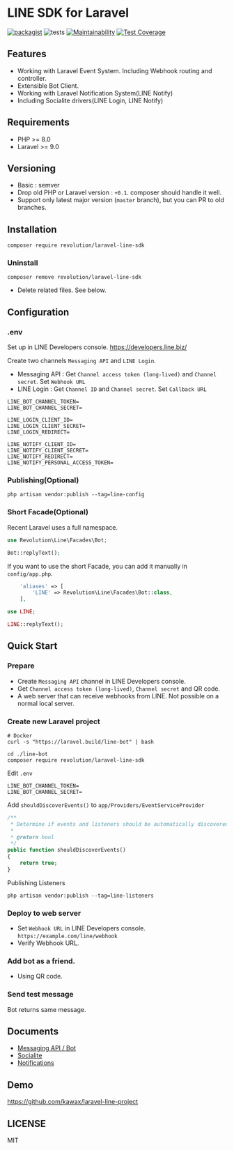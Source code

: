 # LINE SDK for Laravel

[![packagist](https://badgen.net/packagist/v/revolution/laravel-line-sdk)](https://packagist.org/packages/revolution/laravel-line-sdk)
![tests](https://github.com/kawax/laravel-line-sdk/workflows/tests/badge.svg)
[![Maintainability](https://api.codeclimate.com/v1/badges/99eef5006575c054a859/maintainability)](https://codeclimate.com/github/kawax/laravel-line-sdk/maintainability)
[![Test Coverage](https://api.codeclimate.com/v1/badges/99eef5006575c054a859/test_coverage)](https://codeclimate.com/github/kawax/laravel-line-sdk/test_coverage)

## Features
- Working with Laravel Event System. Including Webhook routing and controller.
- Extensible Bot Client.
- Working with Laravel Notification System(LINE Notify)
- Including Socialite drivers(LINE Login, LINE Notify)

## Requirements
- PHP >= 8.0
- Laravel >= 9.0

## Versioning
- Basic : semver
- Drop old PHP or Laravel version : `+0.1`. composer should handle it well.
- Support only latest major version (`master` branch), but you can PR to old branches.

## Installation

```
composer require revolution/laravel-line-sdk
```

### Uninstall
```shell
composer remove revolution/laravel-line-sdk
```

- Delete related files. See below.

## Configuration

### .env
Set up in LINE Developers console.
https://developers.line.biz/

Create two channels `Messaging API` and `LINE Login`.

- Messaging API : Get `Channel access token (long-lived)` and `Channel secret`. Set `Webhook URL`
- LINE Login : Get `Channel ID` and `Channel secret`. Set `Callback URL`

```
LINE_BOT_CHANNEL_TOKEN=
LINE_BOT_CHANNEL_SECRET=

LINE_LOGIN_CLIENT_ID=
LINE_LOGIN_CLIENT_SECRET=
LINE_LOGIN_REDIRECT=

LINE_NOTIFY_CLIENT_ID=
LINE_NOTIFY_CLIENT_SECRET=
LINE_NOTIFY_REDIRECT=
LINE_NOTIFY_PERSONAL_ACCESS_TOKEN=
```

### Publishing(Optional)

```
php artisan vendor:publish --tag=line-config
```

### Short Facade(Optional)
Recent Laravel uses a full namespace.

```php
use Revolution\Line\Facades\Bot;

Bot::replyText();
```

If you want to use the short Facade, you can add it manually in `config/app.php`.

```php
    'aliases' => [
        'LINE' => Revolution\Line\Facades\Bot::class,
    ],
```

```php
use LINE;

LINE::replyText();
```

## Quick Start

### Prepare
- Create `Messaging API` channel in LINE Developers console.
- Get `Channel access token (long-lived)`, `Channel secret` and QR code.
- A web server that can receive webhooks from LINE. Not possible on a normal local server.

### Create new Laravel project
```
# Docker
curl -s "https://laravel.build/line-bot" | bash

cd ./line-bot
composer require revolution/laravel-line-sdk
```

Edit `.env`

```
LINE_BOT_CHANNEL_TOKEN=
LINE_BOT_CHANNEL_SECRET=
```

Add `shouldDiscoverEvents()` to `app/Providers/EventServiceProvider`
```php
/**
 * Determine if events and listeners should be automatically discovered.
 *
 * @return bool
 */
public function shouldDiscoverEvents()
{
    return true;
}
```

Publishing Listeners
```
php artisan vendor:publish --tag=line-listeners
```

### Deploy to web server
- Set `Webhook URL` in LINE Developers console. `https://example.com/line/webhook`
- Verify Webhook URL.

### Add bot as a friend.
- Using QR code.

### Send test message
Bot returns same message.

## Documents
- [Messaging API / Bot](./docs/bot.md)
- [Socialite](./docs/socialite.md)
- [Notifications](./docs/notify.md)

## Demo
https://github.com/kawax/laravel-line-project

## LICENSE
MIT
